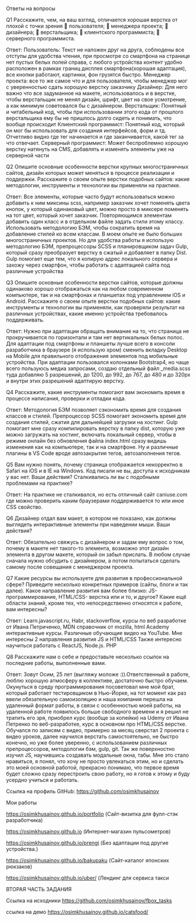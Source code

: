 Ответы на вопросы

Q1
Расскажите, чем, на ваш взгляд, отличается хорошая верстка от плохой с точки зрения
 пользователя;
 менеджера проекта;
 дизайнера;
 верстальщика;
 клиентского программиста;
 серверного программиста.

Ответ:
Пользователь: Текст не наложен друг на друга, соблюдены все отступы для удобства чтения, при просмотре со смартфона на странице нет пустых белых полей справа, с любого устройства контент удобно расположен в рамках границ дисплея смартфона(хорошая адаптация), все кнопки работают, картинки, фон грузятся быстро.
Менеджер проекта: все то же самое что и для пользователя, чтобы менеджер мог с уверенностью сдать хорошую верстку заказчику
Дизайнер: Для него важно что все задуманное на макете, использовалось и в верстке, чтобы верстальщик не менял дизайн, шрифт, цвет на свое усмотрение, а как минимум советовался бы с дизайнером.
Верстальщик: Понятный и читабельный код, чтобы при использовании этого кода от прошлого верстальщика ему бы не пришлось долго сидеть и понимать, что вообще происходит
Клиентский программист: Понятный код, который он мог бы использовать для создания интерфейсов, форм и тд. Отчетливо видно где тег начинается и где заканчивается, какой тег за что отвечает.
Серверный программист: Может беспроблемно хорошую верстку натянуть на CMS,  добавлять и изменять элементы уже на серверной части

Q2
Опишите основные особенности верстки крупных многостраничных сайтов, дизайн которых может меняться в процессе реализации и поддержки.
Расскажите о своем опыте верстки подобных сайтов: какие методологии, инструменты и технологии вы применяли на практике.

Ответ:
Все элементы, которые часто будут использоваться можно добавить к ним миксины scss, например заказчик хочет поменять цвета кнопок, у который одинаковый цвет, можно просто в миксере поменять на тот цвет, который хочет заказчик. Повторяющимся элементам добавить один класс и в отдельном файле задать стили этому классу. Использовать методологию БЭМ, чтобы сократить время на добавление стилей ко всем классам. 
В моем опыте не было больших многостраничных проектов. Но для удобства работы я использую методологию БЭМ, препроцессоры SCSS и планировщиком задач Gulp, который сразу преобразует верстку в сжатый и добавляет в папку Dist. Gulp помогает еще тем, что я копирую адрес локального сервера и захожу через смартфон, чтобы работать с адаптацией сайта под различные устройства


Q3
Опишите основные особенности верстки сайтов, которые должны одинаково хорошо отображаться как на любом современном компьютере, так и на смартфонах и планшетах под управлением iOS и Android. Расскажите о своем опыте верстки подобных сайтов: какие инструменты и технологии вы применяли, как проверяли результат на различных устройствах, какие именно устройства требовалось поддерживать.

Ответ:
Нужно при адаптации обращать внимание на то, что страница не прокручивается по горизонтали и там нет вертикальных белых полос. Для адаптации под смартфоны и планшеты лучше всего в консоли разработчика в браузере (я использую хром) сменить вкладку Desktop на Mobile для правильного отображения элементов под мобильные устройства. При адаптации пользовался колонками Bootstrap4, но чаще всего пользуюсь медиа запросами, создаю отдельный файл _media.scss туда добавляю 5 разрешений, до 1200, до 992, до 767, до 480 и до 320px и внутри этих разрешений адаптирую верстку.


Q4
Расскажите, какие инструменты помогают вам экономить время в процессе написания, проверки и отладки кода.

Ответ:
Методология БЭМ позволяет сэкономить время для создания классов и стилей. Препроцессор SCSS помогает экономить время для создания стилей, сжатия для дальнейшей загрузки на хостинг. Gulp помогает мне сразу компилировать верстку в папку dist, которую уже можно загружать на хостинг, включать локальный сервер, чтобы в режиме онлайн без обновления файла index.html сразу видишь изменения как на компьютере, так и на смартфоне. Ну и различные плагины в VS Code вроде автозакрытия тегов, автозаполнения тегов.


Q5
Вам нужно понять, почему страница отображается некорректно в Safari на iOS и в IE на Windows. Код писали не вы, доступа к исходникам у вас нет. Ваши действия? Сталкивались ли вы с подобными проблемами на практике?

Ответ:
На практике не сталкивался, но есть отличный сайт caniuse.com где можно проверить каким браузерами поддерживается то или иное CSS свойство.


Q6
Дизайнер отдал вам макет, в котором не показано, как должны выглядеть интерактивные элементы при наведении мыши. Ваши действия?

Ответ:
Обязательно свяжусь с дизайнером и задам ему вопрос о том, почему в макете нет такого-то элемента, возможно этот дизайн элемента в другом макете, который он забыл прислать. В любом случае сначала нужно обсудить с дизайнером, а потом попытаться сделать самому после совещания с менеджером проекта.


Q7
Какие ресурсы вы используете для развития в профессиональной сфере? Приведите несколько конкретных примеров (сайты, блоги и так далее).
Какое направление развития вам более близко: JS-программирование, HTML/CSS- верстка или и то, и другое?
Какие ещё области знаний, кроме тех, что непосредственно относятся к работе, вам интересны?

Ответ:
Learn.javascript.ru, Habr, stackoverflow, курсы по веб разработке от Ивана Петриченко, MDN справочник от mozilla, html Academy интерактивные курсы. Различные обучающие видео на YouTube. 
Мне интересны 2 направления развития JS и HTML/CSS 
Также интересно научиться работать с ReactJS, Node.js. PHP


Q8
Расскажите нам о себе и предоставьте несколько ссылок на последние работы, выполненные вами.

Ответ:
Зовут Осим, 25 лет (выгляжу моложе :)).Ответственный в работе, люблю хорошую атмосферу в коллективе, достаточно быстро обучаем. Окунуться в среду программирования посоветовал мне мой брат, который работает тестировщиком в Нью-Йорке, на тот момент как раз ввели обязательную самоизоляцию и наша компания перешла на удаленный формат работы, в связи с особенностью моей работы, на удаленной работе появилось больше свободного времени и я решил не тратить его зря, приобрел курс (вообще за копейки) на Udemy от Ивана Петренко по веб-разработке, курс в основном про HTML/CSS верстке. Обучался по записям с видео, примерно за месяц сверстал 2 проекта с видео уроков, далее научился верстать самостоятельно, не быстро конечно, но уже более уверенно, с использованием различных препроцессоров, методологии бэм, gulp, git. Так же поверхностно изучил JS, научившись создавать модальные окна, табы. Мне это стало нравиться, я понял, что хочу не просто увлекаться этим, но и сделать это моей основной работой, прекрасно понимаю, что первое время будет сложно сразу перестроить свою работу, но я готов к этому и буду усердно учиться и работать. 

Ссылка на профиль GitHub:
https://github.com/osimkhusainov


Мои работы

https://osimkhusainov.github.io/portfolio
(Сайт-визитка для фулл-стэк разработчика)

https://osimkhusainov.github.io
(Интернет-магазин пульсометров)

https://osimkhusainov.github.io/prengi
(Без адаптации под другие устройства.)

https://osimkhusainov.github.io/bakupaku
(Сайт-каталог японских рюкзаков)

https://osimkhusainov.github.io/uber/
(Лендинг для сервиса такси



ВТОРАЯ ЧАСТЬ ЗАДАНИЯ 

Ссылка на исходники 
https://github.com/osimkhusainov/fbox_tasks

ссылка на демо 
https://osimkhusainov.github.io/catsfood/
